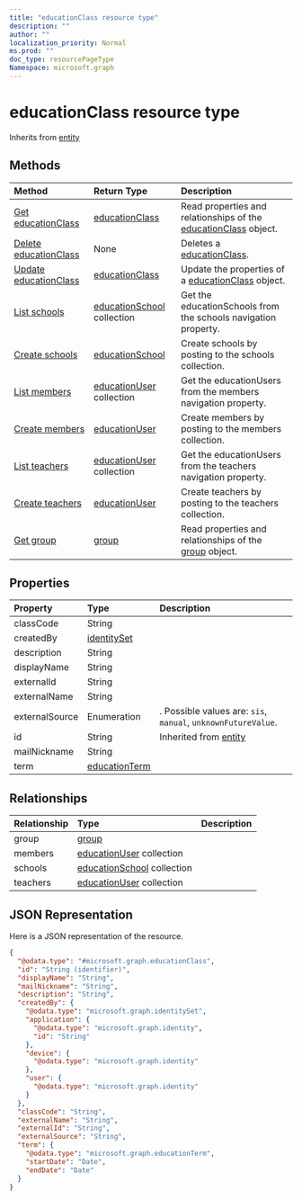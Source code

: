 ```yaml
---
title: "educationClass resource type"
description: ""
author: ""
localization_priority: Normal
ms.prod: ""
doc_type: resourcePageType
Namespace: microsoft.graph
---
```



# educationClass resource type




Inherits from [entity](../resources/entity.md)

## Methods
|Method|Return Type|Description|
|:---|:---|:---|
|[Get educationClass](../api/educationclass-get.md)|[educationClass](../resources/educationClass.md)|Read properties and relationships of the [educationClass](../resources/educationclass.md) object.|
|[Delete educationClass](../api/educationclass-delete.md)|None|Deletes a [educationClass](../resources/educationclass.md).|
|[Update educationClass](../api/educationclass-update.md)|[educationClass](../resources/educationClass.md)|Update the properties of a [educationClass](../resources/educationclass.md) object.|
|[List schools](../api/educationclass-list-schools.md)|[educationSchool](../resources/educationSchool.md) collection|Get the educationSchools from the schools navigation property.|
|[Create schools](../api/educationclass-post-schools.md)|[educationSchool](../resources/educationSchool.md)|Create schools by posting to the schools collection.|
|[List members](../api/educationclass-list-members.md)|[educationUser](../resources/educationUser.md) collection|Get the educationUsers from the members navigation property.|
|[Create members](../api/educationclass-post-members.md)|[educationUser](../resources/educationUser.md)|Create members by posting to the members collection.|
|[List teachers](../api/educationclass-list-teachers.md)|[educationUser](../resources/educationUser.md) collection|Get the educationUsers from the teachers navigation property.|
|[Create teachers](../api/educationclass-post-teachers.md)|[educationUser](../resources/educationUser.md)|Create teachers by posting to the teachers collection.|
|[Get group](../api/group-get.md)|[group](../resources/group.md)|Read properties and relationships of the [group](../resources/group.md) object.|

## Properties
|Property|Type|Description|
|:---|:---|:---|
|classCode|String||
|createdBy|[identitySet](../resources/identitySet.md)||
|description|String||
|displayName|String||
|externalId|String||
|externalName|String||
|externalSource|Enumeration|. Possible values are: `sis`, `manual`, `unknownFutureValue`.|
|id|String| Inherited from [entity](../resources/entity.md)|
|mailNickname|String||
|term|[educationTerm](../resources/educationTerm.md)||

## Relationships
|Relationship|Type|Description|
|:---|:---|:---|
|group|[group](../resources/group.md)||
|members|[educationUser](../resources/educationUser.md) collection||
|schools|[educationSchool](../resources/educationSchool.md) collection||
|teachers|[educationUser](../resources/educationUser.md) collection||

## JSON Representation
Here is a JSON representation of the resource.
<!-- {
  "blockType": "resource",
  "keyProperty": "id",
  "@odata.type": "microsoft.graph.educationClass",
  "baseType": "microsoft.graph.entity",
  "openType": false
}
-->
``` json
{
  "@odata.type": "#microsoft.graph.educationClass",
  "id": "String (identifier)",
  "displayName": "String",
  "mailNickname": "String",
  "description": "String",
  "createdBy": {
    "@odata.type": "microsoft.graph.identitySet",
    "application": {
      "@odata.type": "microsoft.graph.identity",
      "id": "String"
    },
    "device": {
      "@odata.type": "microsoft.graph.identity"
    },
    "user": {
      "@odata.type": "microsoft.graph.identity"
    }
  },
  "classCode": "String",
  "externalName": "String",
  "externalId": "String",
  "externalSource": "String",
  "term": {
    "@odata.type": "microsoft.graph.educationTerm",
    "startDate": "Date",
    "endDate": "Date"
  }
}
```

